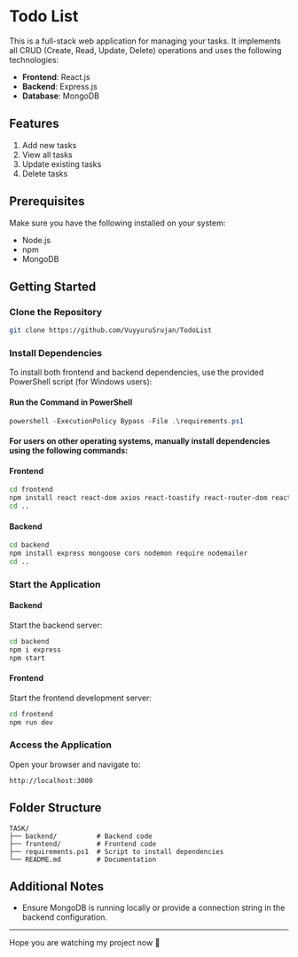 # Todo List

This is a full-stack web application for managing your tasks. It implements all CRUD (Create, Read, Update, Delete) operations and uses the following technologies:

- **Frontend**: React.js
- **Backend**: Express.js
- **Database**: MongoDB

## Features

1. Add new tasks
2. View all tasks
3. Update existing tasks
4. Delete tasks

## Prerequisites

Make sure you have the following installed on your system:

- Node.js
- npm
- MongoDB

## Getting Started

### Clone the Repository

```bash
git clone https://github.com/VuyyuruSrujan/TodoList
```

### Install Dependencies

To install both frontend and backend dependencies, use the provided PowerShell script (for Windows users):

#### Run the Command in PowerShell

```powershell
powershell -ExecutionPolicy Bypass -File .\requirements.ps1
```

#### For users on other operating systems, manually install dependencies using the following commands:

#### Frontend

```bash
cd frontend
npm install react react-dom axios react-toastify react-router-dom react-icons
cd ..
```

#### Backend

```bash
cd backend
npm install express mongoose cors nodemon require nodemailer
cd ..
```

### Start the Application

#### Backend

Start the backend server:

```bash
cd backend
npm i express
npm start
```

#### Frontend

Start the frontend development server:

```bash
cd frontend
npm run dev
```

### Access the Application

Open your browser and navigate to:

```
http://localhost:3000
```

## Folder Structure

```
TASK/
├── backend/          # Backend code
├── frontend/         # Frontend code
├── requirements.ps1  # Script to install dependencies
└── README.md         # Documentation
```

## Additional Notes

- Ensure MongoDB is running locally or provide a connection string in the backend configuration.
---

Hope you are watching my project now 🙂

